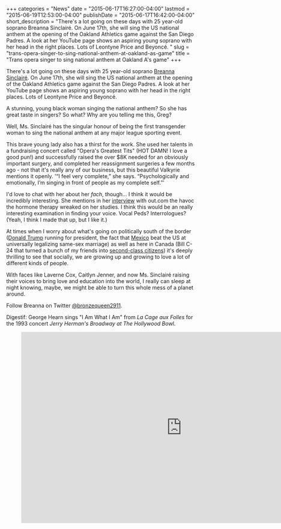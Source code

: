 +++
categories = "News"
date = "2015-06-17T16:27:00-04:00"
lastmod = "2015-06-19T12:53:00-04:00"
publishDate = "2015-06-17T16:42:00-04:00"
short_description = "There's a lot going on these days with 25 year-old soprano Breanna Sinclairé. On June 17th, she will sing the US national anthem at the opening of the Oakland Athletics game against the San Diego Padres. A look at her YouTube page shows an aspiring young soprano with her head in the right places. Lots of Leontyne Price and Beyoncé. "
slug = "trans-opera-singer-to-sing-national-anthem-at-oakland-as-game"
title = "Trans opera singer to sing national anthem at Oakland A&#039;s game"
+++

There's a lot going on these days with 25 year-old soprano [Breanna Sinclairé](https://twitter.com/bronzequeen2911). On June 17th, she will sing the US national anthem at the opening of the Oakland Athletics game against the San Diego Padres. A look at her YouTube page shows an aspiring young soprano with her head in the right places. Lots of Leontyne Price and Beyoncé. 

A stunning, young black woman singing the national anthem? So she has great taste in singers? So what? Why are you telling me this, Greg?

Well, Ms. Sinclairé has the singular honour of being the first transgender woman to sing the national anthem at any major league sporting event. 

This brave young lady also has a thirst for the work. She used her talents in a fundraising concert called "Opera's Greatest Tits" (HOT DAMN! I love a good pun!) and successfully raised the over $8K needed for an obviously important surgery, and completed her reassignment surgeries a few months ago - not that it's really any of our business, but this beautiful Valkyrie mentions it openly. '“I feel very complete,” she says. “Psychologically and emotionally, I’m singing in front of people as my complete self.”'

I'd love to chat with her about her *fach*, though... I think it would be incredibly interesting. She mentions in her [interview](http://www.out.com/music/2015/6/17/opera-singer-breanna-sinclaire-1st-trans-woman-sing-national-anthem-professional) with out.com the havoc the hormone therapy wreaked on her studies. I think this would be an really interesting examination in finding your voice. Vocal Peds? Interrologues? (Yeah, I think I made that up, but I like it.)

At times when I worry about what's going on politically south of the border ([Donald Trump](http://globalnews.ca/video/2057394/donald-trump-announces-hes-running-for-president-of-the-united-states) running for president, the fact that [Mexico](http://www.nytimes.com/2015/06/15/world/americas/with-little-fanfare-mexican-supreme-court-effectively-legalizes-same-sex-marriage.html) beat the US at universally legalizing same-sex marriage) as well as here in Canada (Bill C-24 that turned a bunch of my friends into [second-class citizens](http://www.thestar.com/news/immigration/2014/06/27/immigration_experts_say_bill_c24_discriminatory_and_weakens_citizenship.html)) it's deeply thrilling to see that socially, we are growing up and growing to love a lot of different kinds of people. 

With faces like Laverne Cox, Caitlyn Jenner, and now Ms. Sinclairé raising their voices to bring love and education into the world, I really can sleep at night knowing, maybe, we might be able to turn this whole mess of a planet around. 

Follow Breanna on Twitter [@bronzequeen2911](https://twitter.com/bronzequeen2911).

Digestif: George Hearn sings "I Am What I Am" from *La Cage aux Folles* for the 1993 concert *Jerry Herman's Broadway at The Hollywood Bowl*.

<figure data-type="video">
<iframe width="854" height="510" src="https://www.youtube.com/embed/lupNzpcpDRk" frameborder="0" allowfullscreen></iframe>
</figure>
